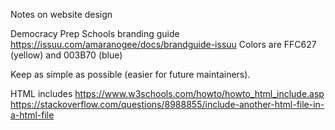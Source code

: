 Notes on website design

Democracy Prep Schools branding guide
https://issuu.com/amaranogee/docs/brandguide-issuu
Colors are FFC627 (yellow) and 003B70 (blue)

Keep as simple as possible (easier for future maintainers).

HTML includes
  https://www.w3schools.com/howto/howto_html_include.asp
  https://stackoverflow.com/questions/8988855/include-another-html-file-in-a-html-file
